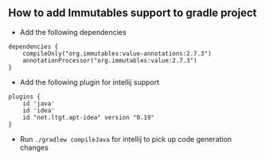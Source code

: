 How to add Immutables support to gradle project
---

* Add the following dependencies 

```
dependencies {
    compileOnly("org.immutables:value-annotations:2.7.3")
    annotationProcessor("org.immutables:value:2.7.3")
}
```
* Add the following plugin for intellij support
```
plugins {
    id 'java'
    id 'idea'
    id "net.ltgt.apt-idea" version "0.19"
}
```

* Run `./gradlew compileJava` for intellij to pick up code generation changes
